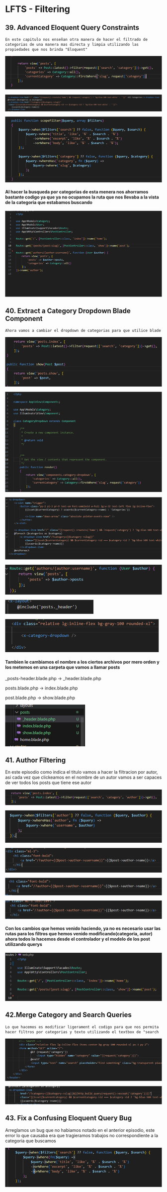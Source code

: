 # LFTS - Filtering


## 39. Advanced Eloquent Query Constraints
    En este capitulo nos enseñan otra manera de hacer el filtrado de categorias de una manera mas directa y limpia utilizando las propiedades que nos brinda "Eloquent"

![Visual Studio Code](./images/PostController%2039.PNG "Modificacion de Controlador")

![Visual Studio Code](./images/posts-header%2039.PNG "Modificacion de vista")

![Visual Studio Code](./images/Post%2039.PNG "Modificacion de Modelo post")


#### Al hacer la busqueda por categorias de esta menera nos ahorramos bastante codigo ya que ya no ocupamos la ruta que nos llevaba a la vista de la categoria que estabamos buscando

![Visual Studio Code](./images/routes%2039.PNG "Modificacion del archivo de rutas")



## 40. Extract a Category Dropdown Blade Component
    Ahora vamos a cambiar el dropdown de categorias para que utilice blade

![Visual Studio Code](./images/PostController%2040.PNG "Modificacion del controlador de post")

![Visual Studio Code](./images/categorydropdown%2040.PNG "Creacion de controlador para el dropdown de category")

![Visual Studio Code](./images/categorydropdown.blade%2040.PNG "Creacion de del arvhivo con formato blade para el dropdown de")


![Visual Studio Code](./images/routes%2040.PNG "Modificacion del archivo de rutas")


![Visual Studio Code](./images/index%2040.PNG "Ajuste de dependencias para que concuerde con los cambios de nombre")


![Visual Studio Code](./images/header%2040.PNG "Cambio a formato blade")


#### Tambien le cambiamos el nombre a los ciertos archivos por mero orden y los metemos en una carpeta que vamos a llamar posts
_posts-header.blade.php → _header.blade.php

posts.blade.php → index.blade.php

post.blade.php → show.blade.php

![Visual Studio Code](./images/posts%2040.PNG "Modificacion del controlador de post")



## 41. Author Filtering
 En este episodio como indica el titulo vamos a hacer la filtracion por autor, asi cada vez que clickeamos en el nombre de un autor vamos a ser capaces de ver todos los posts que tiene ese autor

![Visual Studio Code](./images/PostController%2041.PNG "Modificacion del controlador de post")

![Visual Studio Code](./images/post-model%2041.PNG "Modificacion del Modelo de post")

![Visual Studio Code](./images/post-card%2041.PNG "Modificacion de la vista post-card")

![Visual Studio Code](./images/post-featured%2041.PNG "Modificacion de la vista post-card")

![Visual Studio Code](./images/show%2041.PNG "Modificacion de la vista post especificos")


#### Con los cambios que hemos venido haciendo, ya no es necesario usar las rutas para los filtros que hemos venido modificando(categoria, autor) ahora todos lo hacemos desde el controlador y el modelo de los post utilizando querys

![Visual Studio Code](./images/routes%2041.PNG "Modificacion del controlador de post")



## 42.Merge Category and Search Queries
    Lo que hacemos es modificar ligerament el codigo para que nos permita hacer filtros por categorias y texto utilizando el textbox de "search

![Visual Studio Code](./images/header%2042.PNG "Modificacion de la vista del header")

![Visual Studio Code](./images/categorydropdown.blade%2042.PNG "Modificacion del componente del dropdown de categorias")



## 43. Fix a Confusing Eloquent Query Bug
Arreglamos un bug que no habiamos notado en el anterior episodio, este error lo que causaba era que tragieramos trabajos no correspondiente a la categoria que buscamos

![Visual Studio Code](./images/post-model%2043.PNG "Modificacion del modelo de post")